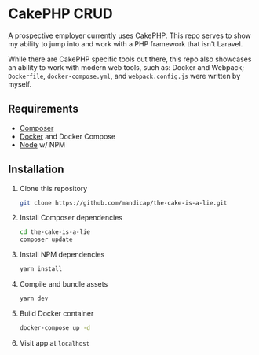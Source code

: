# CakePHP CRUD

A prospective employer currently uses CakePHP. This repo serves to show my ability to jump into and work with a PHP framework that isn't Laravel.

While there are CakePHP specific tools out there, this repo also showcases an ability to work with modern web tools, such as: Docker and Webpack; `Dockerfile`, `docker-compose.yml`, and `webpack.config.js` were written by myself.

## Requirements

- [Composer](https://getcomposer.org/download/)
- [Docker](https://www.docker.com/) and Docker Compose
- [Node](https://nodejs.org/en/) w/ NPM

## Installation

1. Clone this repository

    ```bash
    git clone https://github.com/mandicap/the-cake-is-a-lie.git
    ```

2. Install Composer dependencies

    ```bash
    cd the-cake-is-a-lie
    composer update
    ```

3. Install NPM dependencies

    ```bash
    yarn install
    ```

4. Compile and bundle assets

    ```bash
    yarn dev
    ```

5. Build Docker container

    ```bash
    docker-compose up -d
    ```

6. Visit app at `localhost`